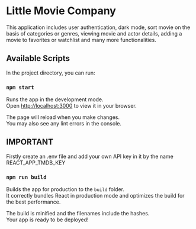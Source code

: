 # Little Movie Company

This application includes user authentication, dark mode, sort movie on the basis of categories or genres, viewing movie and actor details, adding a movie to favorites or watchlist and many more functionalities. 

## Available Scripts

In the project directory, you can run:

### `npm start`

Runs the app in the development mode.\
Open [http://localhost:3000](http://localhost:3000) to view it in your browser.

The page will reload when you make changes.\
You may also see any lint errors in the console.

## IMPORTANT

Firstly create an .env file and add your own API key in it by the name REACT_APP_TMDB_KEY

### `npm run build`

Builds the app for production to the `build` folder.\
It correctly bundles React in production mode and optimizes the build for the best performance.

The build is minified and the filenames include the hashes.\
Your app is ready to be deployed!




